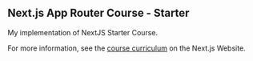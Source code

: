 ## Next.js App Router Course - Starter

My implementation of NextJS Starter Course.

For more information, see the [course curriculum](https://nextjs.org/learn) on the Next.js Website.
